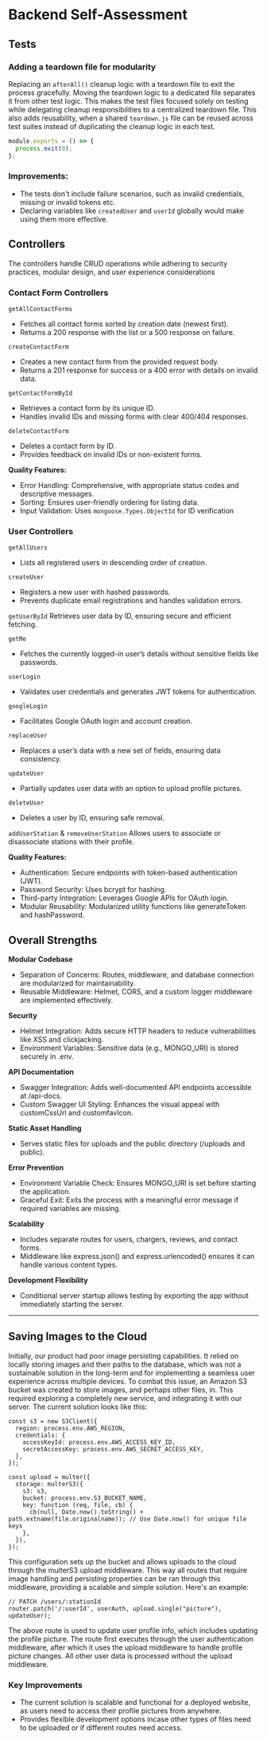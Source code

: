 # Backend Self-Assessment

## Tests

### Adding a teardown file for modularity

Replacing an `afterAll()` cleanup logic with a teardown file to exit the process gracefully. Moving the teardown logic to a dedicated file separates it from other test logic. This makes the test files focused solely on testing while delegating cleanup responsibilities to a centralized teardown file. This also adds reusability, when a shared `teardown.js` file can be reused across test suites instead of duplicating the cleanup logic in each test.

```js
module.exports = () => {
  process.exit(0);
};
```

### Improvements:

- The tests don't include failure scenarios, such as invalid credentials, missing or invalid tokens etc.
- Declaring variables like `createdUser` and `userId` globally would make using them more effective.

## Controllers

The controllers handle CRUD operations while adhering to security practices, modular design, and user experience considerations

### Contact Form Controllers

`getAllContactForms`

- Fetches all contact forms sorted by creation date (newest first).
- Returns a 200 response with the list or a 500 response on failure.

`createContactForm`

- Creates a new contact form from the provided request body.
- Returns a 201 response for success or a 400 error with details on invalid data.

`getContactFormById`

- Retrieves a contact form by its unique ID.
- Handles invalid IDs and missing forms with clear 400/404 responses.

`deleteContactForm`

- Deletes a contact form by ID.
- Provides feedback on invalid IDs or non-existent forms.

**Quality Features:**

- Error Handling: Comprehensive, with appropriate status codes and descriptive messages.
- Sorting: Ensures user-friendly ordering for listing data.
- Input Validation: Uses `mongoose.Types.ObjectId` for ID verification

### User Controllers

`getAllUsers`

- Lists all registered users in descending order of creation.

`createUser`

- Registers a new user with hashed passwords.
- Prevents duplicate email registrations and handles validation errors.

`getUserById`
Retrieves user data by ID, ensuring secure and efficient fetching.

`getMe`

- Fetches the currently logged-in user’s details without sensitive fields like passwords.

`userLogin`

- Validates user credentials and generates JWT tokens for authentication.

`googleLogin`

- Facilitates Google OAuth login and account creation.

`replaceUser`

- Replaces a user’s data with a new set of fields, ensuring data consistency.

`updateUser`

- Partially updates user data with an option to upload profile pictures.

`deleteUser`

- Deletes a user by ID, ensuring safe removal.

`addUserStation` & `removeUserStation`
Allows users to associate or disassociate stations with their profile.

**Quality Features:**

- Authentication: Secure endpoints with token-based authentication (JWT).
- Password Security: Uses bcrypt for hashing.
- Third-party Integration: Leverages Google APIs for OAuth login.
- Modular Reusability: Modularized utility functions like generateToken and hashPassword.

## Overall Strengths

**Modular Codebase**

- Separation of Concerns: Routes, middleware, and database connection are modularized for maintainability.
- Reusable Middleware: Helmet, CORS, and a custom logger middleware are implemented effectively.

**Security**

- Helmet Integration: Adds secure HTTP headers to reduce vulnerabilities like XSS and clickjacking.
- Environment Variables: Sensitive data (e.g., MONGO_URI) is stored securely in .env.

**API Documentation**

- Swagger Integration: Adds well-documented API endpoints accessible at /api-docs.
- Custom Swagger UI Styling: Enhances the visual appeal with customCssUrl and customfavIcon.

**Static Asset Handling**

- Serves static files for uploads and the public directory (/uploads and public).

**Error Prevention**

- Environment Variable Check: Ensures MONGO_URI is set before starting the application.
- Graceful Exit: Exits the process with a meaningful error message if required variables are missing.

**Scalability**

- Includes separate routes for users, chargers, reviews, and contact forms.
- Middleware like express.json() and express.urlencoded() ensures it can handle various content types.

**Development Flexibility**

- Conditional server startup allows testing by exporting the app without immediately starting the server.

---

## Saving Images to the Cloud

Initially, our product had poor image persisting capabilities. It relied on locally storing images and their paths to the database, which was not a sustainable solution in the long-term and for implementing a seamless user experience across multiple devices. To combat this issue, an Amazon S3 bucket was created to store images, and perhaps other files, in. This required exploring a completely new service, and integrating it with our server. The current solution looks like this:

```
const s3 = new S3Client({
  region: process.env.AWS_REGION,
  credentials: {
    accessKeyId: process.env.AWS_ACCESS_KEY_ID,
    secretAccessKey: process.env.AWS_SECRET_ACCESS_KEY,
  },
});

const upload = multer({
  storage: multerS3({
    s3: s3,
    bucket: process.env.S3_BUCKET_NAME,
    key: function (req, file, cb) {
      cb(null, Date.now().toString() + path.extname(file.originalname)); // Use Date.now() for unique file keys
    },
  }),
});
```

This configuration sets up the bucket and allows uploads to the cloud through the multerS3 upload middleware. This way all routes that require image handling and persisting properties can be ran through this middleware, providing a scalable and simple solution. Here's an example:

```
// PATCH /users/:stationId
router.patch('/:userId', userAuth, upload.single("picture"), updateUser);
```

The above route is used to update user profile info, which includes updating the profile picture. The route first executes through the user authentication middleware, after which it uses the upload middleware to handle profile picture changes. All other user data is processed without the upload middleware.

### Key Improvements

- The current solution is scalable and functional for a deployed website, as users need to access their profile pictures from anywhere.
- Provides flexible development options incase other types of files need to be uploaded or if different routes need access.
